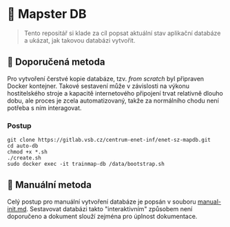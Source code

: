 # 💾 Mapster DB
> Tento repositář si klade za cíl popsat aktuální stav aplikační databáze a ukázat, jak takovou databázi vytvořit.

## 🐋 Doporučená metoda
Pro vytvoření čerstvé kopie databáze, tzv. *from scratch* byl připraven Docker kontejner. Takové sestavení může v závislosti na výkonu hostitelského stroje a kapacitě internetového připojení trvat relativně dlouho dobu, ale proces je zcela automatizovaný, takže za normálního chodu není potřeba s ním interagovat.

### Postup

```console
git clone https://gitlab.vsb.cz/centrum-enet-inf/enet-sz-mapdb.git
cd auto-db
chmod +x *.sh
./create.sh
sudo docker exec -it trainmap-db /data/bootstrap.sh
```


## 🧰 Manuální metoda
Celý postup pro manuální vytvoření databáze je popsán v souboru [manual-init.md](manual-init.md). Sestavovat databázi takto "interaktivním" způsobem není doporučeno a dokument slouží zejména pro úplnost dokumentace.